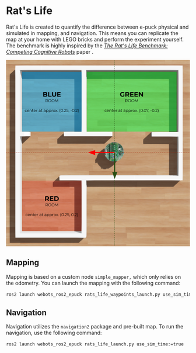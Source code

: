 # Rat's Life

Rat's Life is created to quantify the difference between e-puck physical and simulated in mapping, and navigation.
This means you can replicate the map at your home with LEGO bricks and perform the experiment yourself.
The benchmark is highly inspired by the [_The Rat's Life Benchmark: Competing Cognitive Robots_](http://www.vernon.eu/euCognition/NA045-3/PerMIS08_SS1-OMichel.pdf) paper .

![Webots Map](./assets/map_webots.png)


## Mapping
Mapping is based on a custom node `simple_mapper,` which only relies on the odometry.
You can launch the mapping with the following command:
```bash
ros2 launch webots_ros2_epuck rats_life_waypoints_launch.py use_sim_time:=true
```

## Navigation
Navigation utilizes the `navigation2` package and pre-built map.
To run the navigation, use the following command:
```bash
ros2 launch webots_ros2_epuck rats_life_launch.py use_sim_time:=true
```
